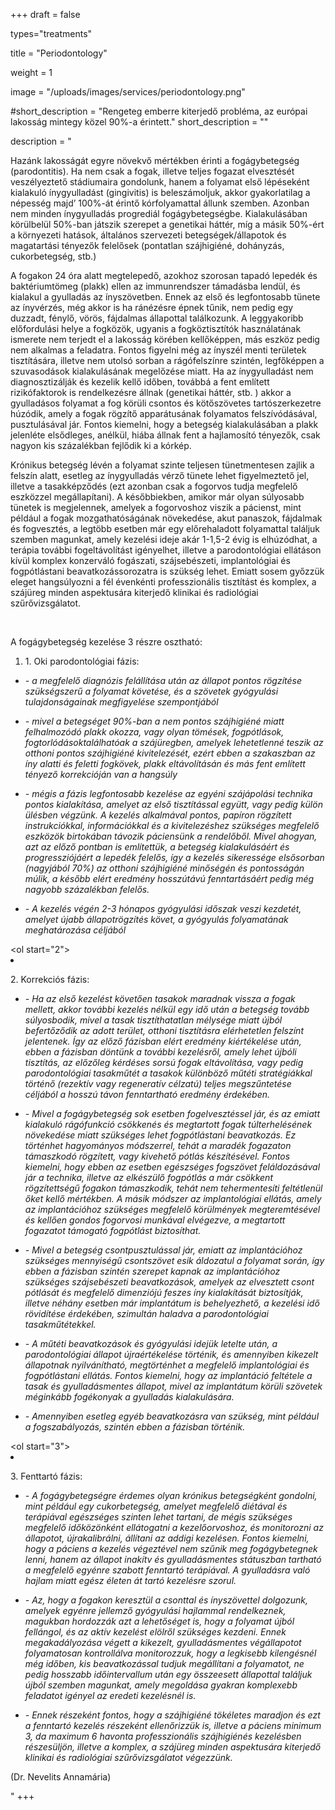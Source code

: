 +++
draft = false

types="treatments"

title = "Periodontology"

weight = 1

image = "/uploads/images/services/periodontology.png"

#short_description = "Rengeteg emberre kiterjedő probléma, az európai lakosság mintegy közel 90%-a érintett."
short_description = ""

description =  "<p>Hazánk lakosságát egyre növekvő mértékben érinti a fogágybetegség (parodontitis). Ha nem csak a fogak, illetve teljes fogazat elvesztését veszélyeztető stádiumaira gondolunk, hanem a folyamat első lépéseként kialakuló ínygyulladást (gingivitis) is beleszámoljuk, akkor gyakorlatilag a népesség majd’ 100%-át érintő kórfolyamattal állunk szemben. Azonban nem minden ínygyulladás progrediál fogágybetegségbe. Kialakulásában körülbelül 50%-ban játszik szerepet a genetikai háttér, míg a másik 50%-ért a környezeti hatások, általános szervezeti betegségek/állapotok és magatartási tényezők felelősek (pontatlan szájhigiéné, dohányzás, cukorbetegség, stb.)</p><p>A fogakon 24 óra alatt megtelepedő, azokhoz szorosan tapadó lepedék és baktériumtömeg (plakk) ellen az immunrendszer támadásba lendül, és kialakul a gyulladás az ínyszövetben. Ennek az első és legfontosabb tünete az ínyvérzés, még akkor is ha ránézésre épnek tűnik, nem pedig egy duzzadt, fénylő, vörös, fájdalmas állapottal találkozunk. A leggyakoribb előfordulási helye a fogközök, ugyanis a fogköztisztítók használatának ismerete nem terjedt el a lakosság körében kellőképpen, más eszköz pedig nem alkalmas a feladatra. Fontos figyelni még az ínyszél menti területek tisztítására, illetve nem utolsó sorban a rágófelszínre szintén, legfőképpen a szuvasodások kialakulásának megelőzése miatt. Ha az ínygyulladást nem diagnosztizálják és kezelik kellő időben, továbbá a fent említett rizikófaktorok is rendelkezésre állnak (genetikai háttér, stb. ) akkor a gyulladásos folyamat a fog körüli csontos és kötőszövetes tartószerkezetre húzódik, amely a fogak rögzítő apparátusának folyamatos felszívódásával, pusztulásával jár. Fontos kiemelni, hogy a betegség kialakulásában a plakk jelenléte elsődleges, anélkül, hiába állnak fent a hajlamosító tényezők, csak nagyon kis százalékban fejlődik ki a kórkép.</p><p>Krónikus betegség lévén a folyamat szinte teljesen tünetmentesen zajlik a felszín alatt, esetleg az ínygyulladás vérző tünete lehet figyelmeztető jel, illetve a tasakképződés (ezt azonban csak a fogorvos tudja megfelelő eszközzel megállapítani). A későbbiekben, amikor már olyan súlyosabb tünetek is megjelennek, amelyek a fogorvoshoz viszik a pácienst, mint például a fogak mozgathatóságának növekedése, akut panaszok, fájdalmak és fogvesztés, a legtöbb esetben már egy előrehaladott folyamattal találjuk szemben magunkat, amely kezelési ideje akár 1-1,5-2 évig is elhúzódhat, a terápia további fogeltávolítást igényelhet, illetve a parodontológiai ellátáson kívül komplex konzerváló fogászati, szájsebészeti, implantológiai és fogpótlástani beavatkozássorozatra is szükség lehet. Emiatt sosem győzzük eleget hangsúlyozni a fél évenkénti professzionális tisztítást és komplex, a szájüreg minden aspektusára kiterjedő klinikai és radiológiai szűrővizsgálatot.</p><p></p><p></p><br><p>A fogágybetegség kezelése 3 részre osztható:</p><ol><li><p>1. Oki parodontológiai fázis:</p></li></ol><ul><li><p><em>- a megfelelő diagnózis felállítása után az állapot pontos rögzítése szükségszerű a folyamat követése, és a szövetek gyógyulási tulajdonságainak megfigyelése szempontjából</em></p></li><li><p><em>- mivel a betegséget 90%-ban a nem pontos szájhigiéné miatt felhalmozódó plakk okozza, vagy olyan tömések, fogpótlások, fogtorlódásoktalálhatóak a szájüregben, amelyek lehetetlenné teszik az otthoni pontos szájhigiéné kivitelezését, ezért ebben a szakaszban az íny alatti és feletti fogkövek, plakk eltávolításán és más fent említett tényező korrekcióján van a hangsúly</em></p></li><li><p><em>- mégis a fázis legfontosabb kezelése az egyéni szájápolási technika pontos kialakítása, amelyet az első tisztítással együtt, vagy pedig külön ülésben végzünk. A kezelés alkalmával pontos, papíron rögzített instrukciókkal, információkkal és a kivitelezéshez szükséges megfelelő eszközök birtokában távozik páciensünk a rendelőből. Mivel ahogyan, azt az előző pontban is említettük, a betegség kialakulásáért és progressziójáért a lepedék felelős, így a kezelés sikeressége elsősorban (nagyjából 70%) az otthoni szájhigiéné minőségén és pontosságán múlik, a később elért eredmény hosszútávú fenntartásáért pedig még nagyobb százalékban felelős.</em></p></li><li><p><em>- A kezelés végén 2-3 hónapos gyógyulási időszak veszi kezdetét, amelyet újabb állapotrögzítés követ, a gyógyulás folyamatának meghatározása céljából</em></p></li></ul><p></p><ol start=\"2\"><li><br><p>2. Korrekciós fázis:</p></li></ol><ul><li><p><em>- Ha az első kezelést követően tasakok maradnak vissza a fogak mellett, akkor további kezelés nélkül egy idő után a betegség tovább súlyosbodik, mivel a tasak tisztíthatatlan mélysége miatt újból befertőződik az adott terület, otthoni tisztításra elérhetetlen felszínt jelentenek. Így az előző fázisban elért eredmény kiértékelése után, ebben a fázisban döntünk a további kezelésről, amely lehet újbóli tisztítás, az előzőleg kérdéses sorsú fogak eltávolítása, vagy pedig parodontológiai tasakműtét a tasakok különböző műtéti stratégiákkal történő (rezektív vagy regeneratív célzatú) teljes megszűntetése céljából a hosszú távon fenntartható eredmény érdekében.</em></p></li><li><p><em>- Mivel a fogágybetegség sok esetben fogelvesztéssel jár, és az emiatt kialakuló rágófunkció csökkenés és megtartott fogak túlterhelésének növekedése miatt szükséges lehet fogpótlástani beavatkozás. Ez történhet hagyományos módszerrel, tehát a maradék fogazaton támaszkodó rögzített, vagy kivehető pótlás készítésével. Fontos kiemelni, hogy ebben az esetben egészséges fogszövet feláldozásával jár a technika, illetve az elkészülő fogpótlás a már csökkent rögzítettségű fogakon támaszkodik, tehát nem tehermentesíti feltétlenül őket kellő mértékben. A másik módszer az implantológiai ellátás, amely az implantációhoz szükséges megfelelő körülmények megteremtésével és kellően gondos fogorvosi munkával elvégezve, a megtartott fogazatot támogató fogpótlást biztosíthat.</em></p></li><li><p><em>- Mivel a betegség csontpusztulással jár, emiatt az implantációhoz szükséges mennyiségű csontszövet esik áldozatul a folyamat során, így ebben a fázisban szintén szerepet kapnak az implantációhoz szükséges szájsebészeti beavatkozások, amelyek az elvesztett csont pótlását és megfelelő dimenziójú feszes íny kialakítását biztosítják, illetve néhány esetben már implantátum is behelyezhető, a kezelési idő rövidítése érdekében, szimultán haladva a parodontológiai tasakműtétekkel.</em></p></li><li><p><em>- A műtéti beavatkozások és gyógyulási idejük letelte után, a parodontológiai állapot újraértékelése történik, és amennyiben kikezelt állapotnak nyilvánítható, megtörténhet a megfelelő implantológiai és fogpótlástani ellátás. Fontos kiemelni, hogy az implantáció feltétele a tasak és gyulladásmentes állapot, mivel az implantátum körüli szövetek méginkább fogékonyak a gyulladás kialakulására.</em></p></li><li><p><em>- Amennyiben esetleg egyéb beavatkozásra van szükség, mint például a fogszabályozás, szintén ebben a fázisban történik.</em></p></li></ul><p></p><ol start=\"3\"><li><br><p>3. Fenttartó fázis:</p></li></ol><ul><li><p><em>- A fogágybetegségre érdemes olyan krónikus betegségként gondolni, mint például egy cukorbetegség, amelyet megfelelő diétával és terápiával egészséges szinten lehet tartani, de mégis szükséges megfelelő időközönként ellátogatni a kezelőorvoshoz, és monitorozni az állapotot, újrakalibrálni, állítani az addigi kezelésen. Fontos kiemelni, hogy a páciens a kezelés végeztével nem szűnik meg fogágybetegnek lenni, hanem az állapot inakítv és gyulladásmentes státuszban tartható a megfelelő egyénre szabott fenntartó terápiával. A gyulladásra való hajlam miatt egész életen át tartó kezelésre szorul.</em></p></li><li><p><em>- Az, hogy a fogakon keresztül a csonttal és ínyszövettel dolgozunk, amelyek egyénre jellemző gyógyulási hajlammal rendelkeznek, magukban hordozzák azt a lehetőséget is, hogy a folyamat újból fellángol, és az aktív kezelést elölről szükséges kezdeni. Ennek megakadályozása végett a kikezelt, gyulladásmentes végállapotot folyamatosan kontrollálva monitorozzuk, hogy a legkisebb kilengésnél még időben, kis beavatkozással tudjuk megállítani a folyamatot, ne pedig hosszabb időintervallum után egy összeesett állapottal találjuk újból szemben magunkat, amely megoldása gyakran komplexebb feladatot igényel az eredeti kezelésnél is.</em></p></li><li><p><em>- Ennek részeként fontos, hogy a szájhigiéné tökéletes maradjon és ezt a fenntartó kezelés részeként ellenőrizzük is, illetve a páciens minimum 3, da maximum 6 havonta professzionális szájhigiénés kezelésben részesüljön, illetve a komplex, a szájüreg minden aspektusára kiterjedő klinikai és radiológiai szűrővizsgálatot végezzünk.</em></p></li></ul><p>(Dr. Nevelits Annamária)</p>"
+++
